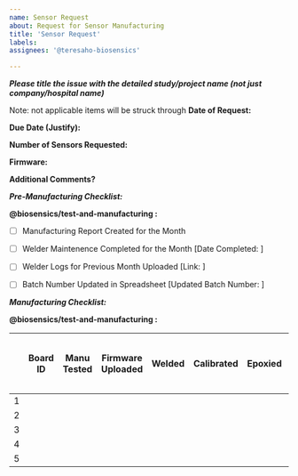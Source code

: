 ```yaml
---
name: Sensor Request
about: Request for Sensor Manufacturing
title: 'Sensor Request'
labels: 
assignees: '@teresaho-biosensics'

---
```

***Please title the issue with the detailed study/project name (not just company/hospital name)***

Note: not applicable items will be struck through
**Date of Request:**

**Due Date (Justify):**

**Number of Sensors Requested:**

**Firmware:**

**Additional Comments?**


***Pre-Manufacturing Checklist:***

**@biosensics/test-and-manufacturing :**
- [ ] Manufacturing Report Created for the Month
- [ ] Welder Maintenence Completed for the Month [Date Completed: ]
- [ ] Welder Logs for Previous Month Uploaded [Link: ]
- [ ] Batch Number Updated in Spreadsheet [Updated Batch Number: ]


***Manufacturing Checklist:***

**@biosensics/test-and-manufacturing :**

|   	| Board ID 	| Manu Tested 	| Firmware Uploaded 	| Welded 	| Calibrated 	| Epoxied 	| Verified and Ready for Shipment 	|
|---	|----------	|-------------	|-------------------	|--------	|------------	|---------	|---------------------------------	|
| 1 	|          	|             	|                   	|        	|            	|         	|                                 	|
| 2 	|          	|             	|                   	|        	|            	|         	|                                 	|
| 3 	|          	|             	|                   	|        	|            	|         	|                                 	|
| 4 	|          	|             	|                   	|        	|            	|         	|                                 	|
| 5 	|          	|             	|                   	|        	|            	|         	|                                 	|



